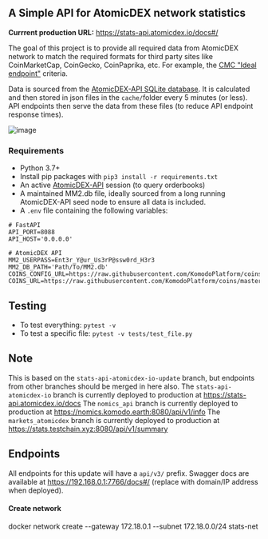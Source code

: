 ## A Simple API for AtomicDEX network statistics

**Currrent production URL:** https://stats-api.atomicdex.io/docs#/

The goal of this project is to provide all required data from AtomicDEX network to match the required formats for third party sites like CoinMarketCap, CoinGecko, CoinPaprika, etc. For example, the [CMC "Ideal endpoint"](https://docs.google.com/document/d/1S4urpzUnO2t7DmS_1dc4EL4tgnnbTObPYXvDeBnukCg/edit#) criteria.

Data is sourced from the [AtomicDEX-API SQLite database](https://developers.komodoplatform.com/basic-docs/atomicdex/atomicdex-tutorials/query-the-mm2-database.html#my-swaps). It is calculated and then stored in json files in the `cache/`folder every 5 minutes (or less). API endpoints then serve the data from these files (to reduce API endpoint response times).

![image](https://user-images.githubusercontent.com/24797699/109954887-7030db00-7d14-11eb-9b4d-b384082c0705.png)

### Requirements

- Python 3.7+
- Install pip packages with `pip3 install -r requirements.txt`
- An active [AtomicDEX-API](https://github.com/KomodoPlatform/atomicDEX-API) session (to query orderbooks)
- A maintained MM2.db file, ideally sourced from a long running AtomicDEX-API seed node to ensure all data is included.
- A `.env` file containing the following variables:

```
# FastAPI
API_PORT=8088
API_HOST='0.0.0.0'

# AtomicDEX API
MM2_USERPASS=Ent3r_Y@ur_Us3rP@ssw0rd_H3r3
MM2_DB_PATH='Path/To/MM2.db'
COINS_CONFIG_URL=https://raw.githubusercontent.com/KomodoPlatform/coins/master/utils/coins_config.json
COINS_URL=https://raw.githubusercontent.com/KomodoPlatform/coins/master/coins
```

## Testing

- To test everything: `pytest -v`
- To test a specific file: `pytest -v tests/test_file.py`


## Note
This is based on the `stats-api-atomicdex-io-update` branch, but endpoints from other branches should be merged in here also. 
The `stats-api-atomicdex-io` branch is currently deployed to production at https://stats-api.atomicdex.io/docs
The `nomics_api` branch is currently deployed to production at https://nomics.komodo.earth:8080/api/v1/info
The `markets_atomicdex` branch is currently deployed to production at https://stats.testchain.xyz:8080/api/v1/summary

## Endpoints

All endpoints for this update will have a `api/v3/` prefix. Swagger docs are available at https://192.168.0.1:7766/docs#/ (replace with domain/IP address when deployed).

#### Create network
docker network create --gateway 172.18.0.1 --subnet 172.18.0.0/24 stats-net